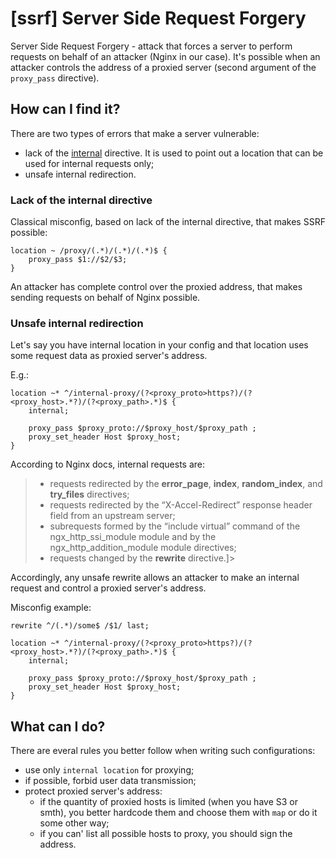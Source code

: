 # [ssrf] Server Side Request Forgery

Server Side Request Forgery - attack that forces a server to perform requests on behalf of an attacker (Nginx in our case).
It's possible when an attacker controls the address of a proxied server (second argument of the `proxy_pass` directive).


## How can I find it?
There are two types of errors that make a server vulnerable:
  - lack of the [internal](http://nginx.org/ru/docs/http/ngx_http_core_module.html#internal) directive. It is used to point out a location that can be used for internal requests only;
  - unsafe internal redirection.

### Lack of the internal directive
Classical misconfig, based on lack of the internal directive, that makes SSRF possible:
```nginx
location ~ /proxy/(.*)/(.*)/(.*)$ {
    proxy_pass $1://$2/$3;
}
```
An attacker has complete control over the proxied address, that makes sending requests on behalf of Nginx possible.

### Unsafe internal redirection
Let's say you have internal location in your config and that location uses some request data as proxied server's address.

E.g.:
```nginx
location ~* ^/internal-proxy/(?<proxy_proto>https?)/(?<proxy_host>.*?)/(?<proxy_path>.*)$ {
    internal;

    proxy_pass $proxy_proto://$proxy_host/$proxy_path ;
    proxy_set_header Host $proxy_host;
}
```

According to Nginx docs, internal requests are:
>  - requests redirected by the **error_page**, **index**, **random_index**, and **try_files** directives; 
>  - requests redirected by the “X-Accel-Redirect” response header field from an upstream server;
>  - subrequests formed by the “include virtual” command of the ngx_http_ssi_module module and by the ngx_http_addition_module module directives;
>  - requests changed by the **rewrite** directive.]>

Accordingly, any unsafe rewrite allows an attacker to make an internal request and control a proxied server's address.

Misconfig example:
```nginx
rewrite ^/(.*)/some$ /$1/ last;

location ~* ^/internal-proxy/(?<proxy_proto>https?)/(?<proxy_host>.*?)/(?<proxy_path>.*)$ {
    internal;

    proxy_pass $proxy_proto://$proxy_host/$proxy_path ;
    proxy_set_header Host $proxy_host;
}
```

## What can I do?
There are everal rules you better follow when writing such configurations:
  - use only `internal location` for proxying;
  - if possible, forbid user data transmission;
  - protect proxied server's address:
    * if the quantity of proxied hosts is limited (when you have S3 or smth), you better hardcode them and choose them with `map` or do it some other way;
    * if you can' list all possible hosts to proxy, you should sign the address.
